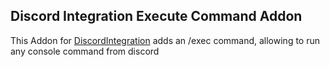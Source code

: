 Discord Integration Execute Command Addon
-----
This Addon for [DiscordIntegration](https://github.com/ErdbeerbaerLP/Discord-Chat-Integration) adds an /exec command, allowing to run any console command from discord
